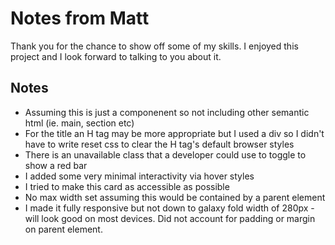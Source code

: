 # Notes from Matt

Thank you for the chance to show off some of my skills.  I enjoyed this project and I look forward to talking to you about it.
## Notes
- Assuming this is just a componenent so not including other semantic html (ie. main, section etc)
- For the title an H tag may be more appropriate but I used a div so I didn't have to write reset css to clear the H tag's default browser styles
- There is an unavailable class that a developer could use to toggle to show a red bar
- I added some very minimal interactivity via hover styles
- I tried to make this card as accessible as possible
- No max width set assuming this would be contained by a parent element
- I made it fully responsive but not down to galaxy fold width of 280px - will look good on most devices.  Did not account for padding or margin on parent element.